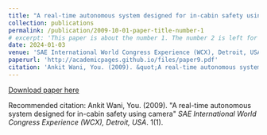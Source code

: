 ```yaml
---
title: "A real-time autonomous system designed for in-cabin safety using camera"
collection: publications
permalink: /publication/2009-10-01-paper-title-number-1
# excerpt: 'This paper is about the number 1. The number 2 is left for future work.'
date: 2024-01-03
venue: 'SAE International World Congress Experience (WCX), Detroit, USA'
paperurl: 'http://academicpages.github.io/files/paper9.pdf'
citation: 'Ankit Wani, You. (2009). &quot;A real-time autonomous system designed for in-cabin safety using camera.&quot; <i>SAE International World Congress Experience (WCX), Detroit, USA</i>. 1(1).'
---
```

[Download paper here](http://academicpages.github.io/files/paper9.pdf)

Recommended citation: Ankit Wani, You. (2009). "A real-time autonomous system designed for in-cabin safety using camera" <i>SAE International World Congress Experience (WCX), Detroit, USA</i>. 1(1).
